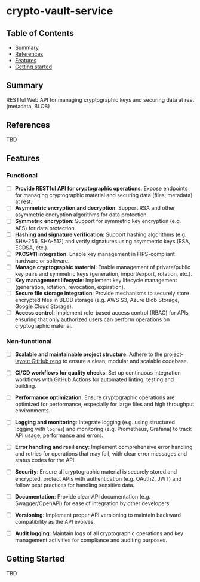 # crypto-vault-service

## Table of Contents

+ [Summary](#summary)
+ [References](#references)
+ [Features](#features)
+ [Getting started](#getting-started)

## Summary

RESTful Web API for managing cryptographic keys and securing data at rest (metadata, BLOB)

## References

TBD

## Features

### Functional

- [ ] **Provide RESTful API for cryptographic operations**: Expose endpoints for managing cryptographic material and securing data (files, metadata) at rest.
- [ ] **Asymmetric encryption and decryption**: Support RSA and other asymmetric encryption algorithms for data protection.
- [ ] **Symmetric encryption**: Support for symmetric key encryption (e.g. AES) for data protection.
- [ ] **Hashing and signature verification**: Support hashing algorithms (e.g. SHA-256, SHA-512) and verify signatures using asymmetric keys (RSA, ECDSA, etc.).
- [ ] **PKCS#11 integration**:  Enable key management in FIPS-compliant hardware or software.
- [ ] **Manage cryptographic material**: Enable management of private/public key pairs and symmetric keys (generation, import/export, rotation, etc.).
- [ ] **Key management lifecycle**: Implement key lifecycle management (generation, rotation, revocation, expiration).
- [ ] **Secure file storage integration**: Provide mechanisms to securely store encrypted files in BLOB storage (e.g. AWS S3, Azure Blob Storage, Google Cloud Storage).
- [ ] **Access control**: Implement role-based access control (RBAC) for APIs ensuring that only authorized users can perform operations on cryptographic material.

### Non-functional

- [ ] **Scalable and maintainable project structure**: Adhere to the [project-layout GitHub repo](https://github.com/golang-standards/project-layout) to ensure a clean, modular and scalable codebase.
- [ ] **CI/CD workflows for quality checks**: Set up continuous integration workflows with GitHub Actions for automated linting, testing and building.
- [ ] **Performance optimization**: Ensure cryptographic operations are optimized for performance, especially for large files and high throughput environments.
- [ ] **Logging and monitoring**: Integrate logging (e.g. using structured logging with `logrus`) and monitoring (e.g. Prometheus, Grafana) to track API usage, performance and errors.
- [ ] **Error handling and resiliency**: Implement comprehensive error handling and retries for operations that may fail, with clear error messages and status codes for the API.
- [ ] **Security**: Ensure all cryptographic material is securely stored and encrypted, protect APIs with authentication (e.g. OAuth2, JWT) and follow best practices for handling sensitive data.
- [ ] **Documentation**: Provide clear API documentation (e.g. Swagger/OpenAPI) for ease of integration by other developers.
- [ ] **Versioning**: Implement proper API versioning to maintain backward compatibility as the API evolves.
- [ ] **Audit logging**: Maintain logs of all cryptographic operations and key management activities for compliance and auditing purposes.


## Getting Started

TBD
